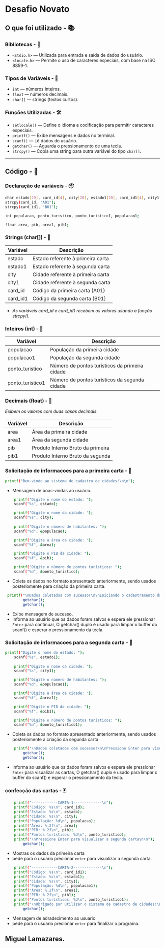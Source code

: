 # Desafio Novato

## O que foi utilizado - 📚

### Bibliotecas - 🧩

- `<stdio.h>` — Utilizada para entrada e saída de dados do usuário.
- `<locale.h>` — Permite o uso de caracteres especiais, com base na ISO 8859-1.

### Tipos de Variáveis - 🧠

- `int` — números inteiros.
- `float` — números decimais.
- `char[]` — strings (textos curtos).

### Funções Utilizadas - 🛠️

- `setlocale()` — Define o idioma e codificação para permitir caracteres especiais.
- `printf()` — Exibe mensagens e dados no terminal.
- `scanf()` — Lê dados do usuário.
- `getchar()` — Aguarda o pressionamento de uma tecla.
- `strcpy()` — Copia uma string para outra variável do tipo `char[]`.

---

## Código - 💾

### Declaração de variáveis - 📦 

```bash
char estado[20], card_id[4], city[20], estado1[20], card_id1[4], city1[20];
strcpy(card_id, "A01");
strcpy(card_id1, "B01");

int populacao, ponto_turistico, ponto_turistico1, populacao1;

float area, pib, area1, pib1;
```
### Strings (char[]) - 🧵

| Variável   | Descrição                          |
|------------|------------------------------------|
| estado     | Estado referente à primeira carta  |
| estado1    | Estado referente à segunda carta   |
| city       | Cidade referente à primeira carta  |
| city1      | Cidade referente à segunda carta   |
| card_id    | Código da primeira carta (A01)     |
| card_id1   | Código da segunda carta (B01)      |


+ *As variáveis card_id e card_id1 recebem os valores usando a função strcpy().*

### Inteiros (int) - 🔢 

| Variável         | Descrição                                         |
|------------------|---------------------------------------------------|
| populacao        | População da primeira cidade                      |
| populacao1       | População da segunda cidade                       |
| ponto_turistico  | Número de pontos turísticos da primeira cidade    |
| ponto_turistico1 | Número de pontos turísticos da segunda cidade     |

### Decimais (float) - 📏

*Exibem os valores com duas casas decimais.*

| Variável |	Descrição                            |
|----------|-----------------------------------------|
| area     |	Área da primeira cidade              |
| area1    | Área da segunda cidade                  |
| pib	   | Produto Interno Bruto da primeira       |
| pib1     | Produto Interno Bruto da segunda        |

### Solicitação de informacoes para a primeira carta - 📝

```bash
printf("Bem-vindo ao sistema de cadastro de cidades!\n\n");
```
- Mensagem de boas-vindas ao usuário.

```bash 
    printf("Digite o nome do estado: ");
    scanf("%s", estado);

    printf("Digite o nome da cidade: ");
    scanf("%s", city);
    
    printf("Digite o número de habitantes: ");
    scanf("%d", &populacao);

    printf("Digite a área da cidade: ");
    scanf("%f", &area);

    printf("Digite o PIB da cidade: ");
    scanf("%f", &pib);

    printf("Digite o número de pontos turísticos: ");
    scanf("%d", &ponto_turistico);
```
- Coleta os dados no formato apresentado anteriormente, sendo usados posteriomente para criação da primeira carta.

```bash
 printf("\nDados coletados com sucesso!\n\nIniciando o cadastramento da segunda carta, pressione Enter para continuar\n");
        getchar();
        getchar();
```
- Exibe mensagem de sucesso.
- Informa ao usuário que os dados foram salvos e espera ele pressionar `Enter` para continuar, O getchar() duplo é usado para limpar o buffer do scanf() e esperar o pressionamento da tecla.



### Solicitação de informacoes para a segunda carta - 📝

```bash
printf("Digite o nome do estado: ");
    scanf("%s", estado1);
    
    printf("Digite o nome da cidade: ");
    scanf("%s", city1);

    printf("Digite o número de habitantes: ");
    scanf("%d", &populacao1);

    printf("Digite a área da cidade: ");
    scanf("%f", &area1);

    printf("Digite o PIB da cidade: ");
    scanf("%f", &pib1);

    printf("Digite o número de pontos turísticos: ");
    scanf("%d", &ponto_turistico1);
```
- Coleta os dados no formato apresentado anteriormente, sendo usados posteriomente a criação da segunda carta.

```bash
    printf("\nDados coletados com sucesso!\n\nPressione Enter para visualizar as cartas registradas\n\n");
        getchar();
        getchar();
```
- Informa ao usuário que os dados foram salvos e espera ele pressionar `Enter` para visualizar as cartas, O getchar() duplo é usado para limpar o buffer do scanf() e esperar o pressionamento da tecla.

### confecção das cartas - 🃏

```bash
    printf("------------CARTA-1-------------\n");
    printf("Código: %s\n", card_id);
    printf("Estado: %s\n", estado);
    printf("Cidade: %s\n", city);
    printf("População: %d\n", populacao);
    printf("Área: %.2f\n", area);
    printf("PIB: %.2f\n", pib);
    printf("Pontos turísticos: %d\n", ponto_turistico);
    printf("\nPressione Enter para visualizar a segunda carta\n\n");
        getchar();
```
- Mostras os dados da primeira carta
- pede para o usuario precionar `enter` para visualizar a segunda carta.

```bash
    printf("------------CARTA-2-------------\n");
    printf("Código: %s\n", card_id1);
    printf("Estado: %s\n", estado1);
    printf("Cidade: %s\n", city1);
    printf("População: %d\n", populacao1);
    printf("Área: %.2f\n", area1);
    printf("PIB: %.2f\n", pib1);
    printf("Pontos turísticos: %d\n", ponto_turistico1);
    printf("\nObrigado por utilizar o sistema de cadastro de cidades!\n\nPressione Enter para finalizar o programa\n\n");
        getchar();
   ```
- Mensagem de adradecimento ao usuario
- pede para o usuario precionar `enter` para finalizar o programa.



## Miguel Lamazares.
